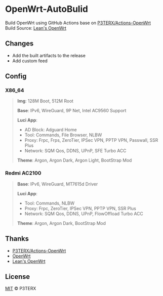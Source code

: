 # OpenWrt-AutoBulid

Build OpenWrt using GitHub Actions base on [P3TERX/Actions-OpenWrt](https://github.com/P3TERX/Actions-OpenWrt)  
Build Source: [Lean's OpenWrt](https://github.com/coolsnowwolf/lede)

## Changes

- Add the built artifacts to the release
- Add custom feed

## Config

### X86_64

> <b>Img</b>: 128M Boot, 512M Root
> 
> <b>Base</b>: IPv6, WireGuard, 9P Net, Intel AC9560 Support
> 
> <b>Luci App</b>:
> 
> - AD Block: Adguard Home
> - Tool:     Commands, File Browser, NLBW
> - Proxy:    Frpc, Frps, ZeroTier, IPSec VPN, PPTP VPN, Passwall, SSR Plus
> - Network:  SQM Qos, DDNS, UPnP, SFE Turbo ACC
> 
> <b>Theme</b>: Argon, Argon Dark, Argon Light, BootStrap Mod

### Redmi AC2100

> <b>Base</b>: IPv6, WireGuard, MT7615d Driver
> 
> <b>Luci App</b>:
> 
> - Tool:     Commands, NLBW
> - Proxy:    Frpc, ZeroTier, IPSec VPN, PPTP VPN, SSR Plus
> - Network:  SQM Qos, DDNS, UPnP, FlowOffload Turbo ACC
> 
> <b>Theme</b>: Argon, Argon Dark, BootStrap Mod

## Thanks

- [P3TERX/Actions-OpenWrt](https://github.com/P3TERX/Actions-OpenWrt)
- [OpenWrt](https://github.com/openwrt/openwrt)
- [Lean's OpenWrt](https://github.com/coolsnowwolf/lede)

## License

[MIT](https://github.com/Spectrelai/OpenWrt-AutoBulid/blob/master/LICENSE) © P3TERX
